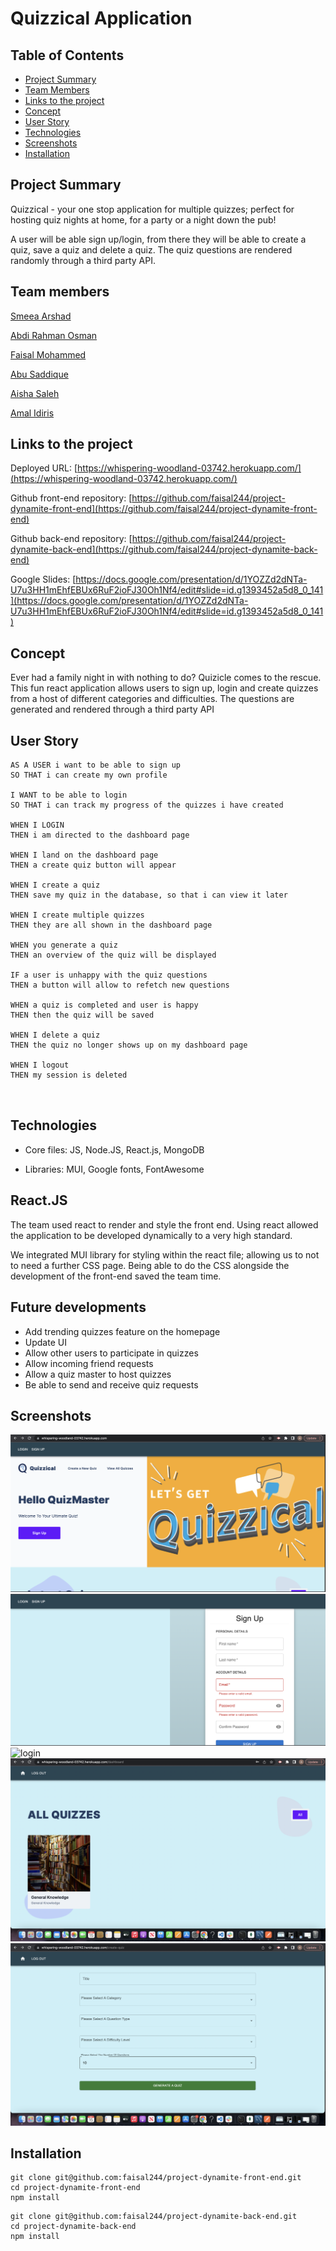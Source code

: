 # Quizzical Application

## Table of Contents

- [Project Summary](#project-summary)
- [Team Members](#team-members)
- [Links to the project](#links-to-the-project)
- [Concept](#concept)
- [User Story](#user-story)
- [Technologies](#technologies)
- [Screenshots](#screenshots)
- [Installation](#installation)

## Project Summary

Quizzical - your one stop application for multiple quizzes; perfect for hosting quiz nights at home, for a party or a night down the pub!

A user will be able sign up/login, from there they will be able to create a quiz, save a quiz and delete a quiz. The quiz questions are rendered randomly through a third party API.

## Team members

[Smeea Arshad](https://github.com/smeea-2018)

[Abdi Rahman Osman](https://github.com/AOsman0)

[Faisal Mohammed](https://github.com/faisal244)

[Abu Saddique](https://github.com/abusaddique95)

[Aisha Saleh](https://github.com/Saleha22)

[Amal Idiris](https://github.com/Amalidi)

## Links to the project

Deployed URL: [https://whispering-woodland-03742.herokuapp.com/](https://whispering-woodland-03742.herokuapp.com/)

Github front-end repository: [https://github.com/faisal244/project-dynamite-front-end](https://github.com/faisal244/project-dynamite-front-end)

Github back-end repository: [https://github.com/faisal244/project-dynamite-back-end](https://github.com/faisal244/project-dynamite-back-end)

Google Slides: [https://docs.google.com/presentation/d/1YOZZd2dNTa-U7u3HH1mEhfEBUx6RuF2ioFJ30Oh1Nf4/edit#slide=id.g1393452a5d8_0_141](https://docs.google.com/presentation/d/1YOZZd2dNTa-U7u3HH1mEhfEBUx6RuF2ioFJ30Oh1Nf4/edit#slide=id.g1393452a5d8_0_141)

## Concept

Ever had a family night in with nothing to do? Quizicle comes to the rescue. This fun react application allows users to sign up, login and create quizzes from a host of different categories and difficulties. The questions are generated and rendered through a third party API

## User Story

```
AS A USER i want to be able to sign up
SO THAT i can create my own profile

I WANT to be able to login
SO THAT i can track my progress of the quizzes i have created

WHEN I LOGIN
THEN i am directed to the dashboard page

WHEN I land on the dashboard page
THEN a create quiz button will appear

WHEN I create a quiz
THEN save my quiz in the database, so that i can view it later

WHEN I create multiple quizzes
THEN they are all shown in the dashboard page

WHEN you generate a quiz
THEN an overview of the quiz will be displayed

IF a user is unhappy with the quiz questions
THEN a button will allow to refetch new questions

WHEN a quiz is completed and user is happy
THEN then the quiz will be saved

WHEN I delete a quiz
THEN the quiz no longer shows up on my dashboard page

WHEN I logout
THEN my session is deleted



```

## Technologies

- Core files: JS, Node.JS, React.js, MongoDB

- Libraries: MUI, Google fonts, FontAwesome

## React.JS

The team used react to render and style the front end. Using react allowed the application to be developed dynamically to a very high standard.

We integrated MUI library for styling within the react file; allowing us to not to need a further CSS page. Being able to do the CSS alongside the development of the front-end saved the team time.

## Future developments

- Add trending quizzes feature on the homepage
- Update UI
- Allow other users to participate in quizzes
- Allow incoming friend requests
- Allow a quiz master to host quizzes
- Be able to send and receive quiz requests

## Screenshots

![Homepage](./public/img/homepage.png)
![sign-up](./public/img/signup.png)
![login](./public/img/login.png)
![dashboard](./public/img/dashboard.png)
![generate](./public/img/generate.png)

## Installation

```
git clone git@github.com:faisal244/project-dynamite-front-end.git
cd project-dynamite-front-end
npm install
```

```
git clone git@github.com:faisal244/project-dynamite-back-end.git
cd project-dynamite-back-end
npm install
```
